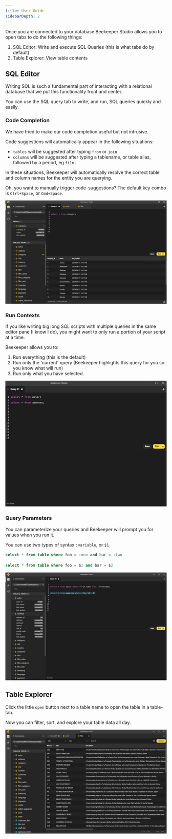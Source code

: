 ```yaml
---
title: User Guide
sidebarDepth: 2
---
```


Once you are connected to your database Beekeeper Studio allows you to open tabs to do the following things:

1. SQL Editor: Write and execute SQL Queries (this is what tabs do by default)
2. Table Explorer: View table contents

## SQL Editor

Writing SQL is such a fundamental part of interacting with a relational database that we put this functionality front and center.

You can use the SQL query tab to write, and run, SQL queries quickly and easily.

### Code Completion

We have tried to make our code completion useful but not intrusive. 

Code suggestions will automatically appear in the following situations:

- `tables` will be suggested after typing `from` or `join`
- `columns` will be suggested after typing a tablename, or table alias, followed by a period, eg `film.`

In these situations, Beekeeper will automatically resolve the correct table and column names for the entity you are querying.

Oh, you want to manually trigger code-suggestions? The default key combo is `Ctrl+Space`, or `Cmd+Space`.

![SQL Auto Complet](../assets/img/auto-complete.gif)


### Run Contexts

If you like writing big long SQL scripts with multiple queries in the same editor pane (I know I do), you might want to only run a portion of your script at a time.

Beekeeper allows you to:

1. Run everything (this is the default)
2. Run only the 'current' query (Beekeeper highlights this query for you so you know what will run)
3. Run only what you have selected.

![sql editor](../assets/img/bks-editor-runs.gif)


### Query Parameters

You can parameterize your queries and Beekeeper will prompt you for values when you run it.

You can use two types of syntax `:variable`, or `$1`

```sql
select * from table where foo = :one and bar = :two

select * from table where foo = $1 and bar = $2
```
![Query parameters gif](../assets/img/bks-editor-params.gif)


## Table Explorer

Click the little `open` button next to a table name to open the table in a table-tab.

Now you can filter, sort, and explore your table data all day.

![table tab](../assets/img/table-tab.png)
